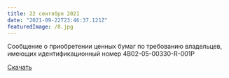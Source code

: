 ```yaml
---
title: 22 сентября 2021
date: "2021-09-22T23:46:37.121Z"
featuredImage: /8.jpg
---
```


Сообщение о приобретении ценных бумаг по требованию владельцев, имеющих идентификационный номер 4B02-05-00330-R-001P

[Скачать](/22-09-2021-1.pdf)